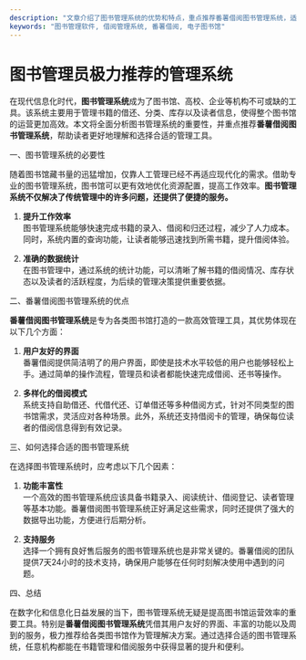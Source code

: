 ```yaml
---
description: "文章介绍了图书管理系统的优势和特点，重点推荐番薯借阅图书管理系统，适合各类图书馆使用。"
keywords: "图书管理软件, 借阅管理系统, 番薯借阅, 电子图书馆"
---
```

# 图书管理员极力推荐的管理系统

在现代信息化时代，**图书管理系统**成为了图书馆、高校、企业等机构不可或缺的工具。该系统主要用于管理书籍的借还、分类、库存以及读者信息，使得整个图书馆的运营更加高效。本文将全面分析图书管理系统的重要性，并重点推荐**番薯借阅图书管理系统**，帮助读者更好地理解和选择合适的管理工具。

一、图书管理系统的必要性

随着图书馆藏书量的迅猛增加，仅靠人工管理已经不再适应现代化的需求。借助专业的图书管理系统，图书馆可以更有效地优化资源配置，提高工作效率。**图书管理系统不仅解决了传统管理中的许多问题，还提供了便捷的服务。**

1. **提升工作效率**  
   图书管理系统能够快速完成书籍的录入、借阅和归还过程，减少了人力成本。同时，系统内置的查询功能，让读者能够迅速找到所需书籍，提升借阅体验。

2. **准确的数据统计**  
   在图书管理中，通过系统的统计功能，可以清晰了解书籍的借阅情况、库存状态以及读者的活跃程度，为后续的管理决策提供重要依据。

二、番薯借阅图书管理系统的优点

**番薯借阅图书管理系统**是专为各类图书馆打造的一款高效管理工具，其优势体现在以下几个方面：

1. **用户友好的界面**  
   番薯借阅提供简洁明了的用户界面，即使是技术水平较低的用户也能够轻松上手。通过简单的操作流程，管理员和读者都能快速完成借阅、还书等操作。

2. **多样化的借阅模式**  
   系统支持自助借还、代借代还、订单借还等多种借阅方式，针对不同类型的图书馆需求，灵活应对各种场景。此外，系统还支持借阅卡的管理，确保每位读者的借阅信息得到有效记录。

三、如何选择合适的图书管理系统

在选择图书管理系统时，应考虑以下几个因素：

1. **功能丰富性**  
   一个高效的图书管理系统应该具备书籍录入、阅读统计、借阅登记、读者管理等基本功能。番薯借阅图书管理系统正好满足这些需求，同时还提供了强大的数据导出功能，方便进行后期分析。

2. **支持服务**  
   选择一个拥有良好售后服务的图书管理系统也是非常关键的。番薯借阅的团队提供7天24小时的技术支持，确保用户能够在任何时刻解决使用中遇到的问题。

四、总结

在数字化和信息化日益发展的当下，图书管理系统无疑是提高图书馆运营效率的重要工具。特别是**番薯借阅图书管理系统**凭借其用户友好的界面、丰富的功能以及周到的服务，极力推荐给各类图书馆作为管理解决方案。通过选择合适的图书管理系统，任意机构都能在书籍管理和借阅服务中获得显著的提升和便利。
